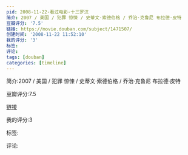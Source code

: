```yaml
---
pid: 2008-11-22-看过电影-十三罗汉
简介: 2007 / 美国 / 犯罪 惊悚 / 史蒂文·索德伯格 / 乔治·克鲁尼 布拉德·皮特
豆瓣评分: '7.5'
链接: https://movie.douban.com/subject/1471507/
创建时间: '2008-11-22 11:52:10'
我的评分: '3'
标签:
评论:
tags: [douban]
categories: [timeline]
---
```

简介:2007 / 美国 / 犯罪 惊悚 / 史蒂文·索德伯格 / 乔治·克鲁尼 布拉德·皮特

豆瓣评分:7.5

[链接](https://movie.douban.com/subject/1471507/)

我的评分:3

标签:

评论:

